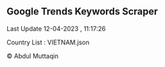 

## Google Trends Keywords Scraper 
 
Last Update 12-04-2023 , 11:17:26

Country List :
VIETNAM.json



© Abdul Muttaqin 
